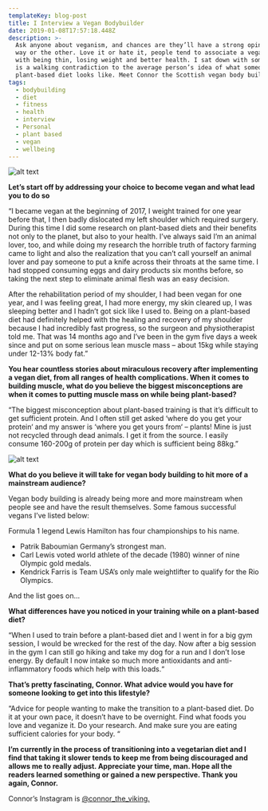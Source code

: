 ```yaml
---
templateKey: blog-post
title: I Interview a Vegan Bodybuilder
date: 2019-01-08T17:57:18.448Z
description: >-
  Ask anyone about veganism, and chances are they’ll have a strong opinion one
  way or the other. Love it or hate it, people tend to associate a vegan diet
  with being thin, losing weight and better health. I sat down with someone who
  is a walking contradiction to the average person’s idea of what someone on a
  plant-based diet looks like. Meet Connor the Scottish vegan body builder.
tags:
  - bodybuilding
  - diet
  - fitness
  - health
  - interview
  - Personal
  - plant based
  - vegan
  - wellbeing
---
```

![alt text](https://mythoughtsfromthebasement.files.wordpress.com/2018/12/img_1582.jpg " Connor the Scottish vegan body builder")


**Let’s start off by addressing your choice to become vegan and what lead you to do so**



“I became vegan at the beginning of 2017, I weight trained for one year before that, I then badly dislocated my left shoulder which required surgery. During this time I did some research on plant-based diets and their benefits not only to the planet, but also to your health. I’ve always said I’m an animal lover, too, and while doing my research the horrible truth of factory farming  came to light and also the realization that you can’t call yourself an animal lover and pay someone to put a knife across their throats at the same time. I had stopped consuming eggs and dairy products six months before, so taking the next step to eliminate animal flesh was an easy decision.

After the rehabilitation period of my shoulder, I had been vegan for one year, and I was feeling great, I had more energy, my skin cleared up, I was sleeping better and I hadn’t got sick like I used to. Being on a plant-based diet had definitely helped with the healing and recovery of my shoulder because I had incredibly fast progress, so the surgeon and physiotherapist told me. That was 14 months ago and I’ve been in the gym five days a week since and put on some serious lean muscle mass – about 15kg while staying under 12-13% body fat.”

**You hear countless stories about miraculous recovery after implementing a vegan diet, from all ranges of health complications. When it comes to building muscle, what do you believe the biggest misconceptions are when it comes to putting muscle mass on while being plant-based?**

“The biggest misconception about plant-based training is that it’s difficult to get sufficient protein. And I often still get asked ‘where do you get your protein‘ and my answer is ‘where you get yours from‘ – plants! Mine is just not recycled through dead animals. I get it from the source. I easily consume 160-200g of protein per day which is sufficient being 88kg.”

![alt text](https://mythoughtsfromthebasement.files.wordpress.com/2018/12/img_1584.jpg " Connor the Scottish vegan body builder")

**What do you believe it will take for vegan body building to hit more of a mainstream audience?**

Vegan body building is already being more and more mainstream when people see and have the result themselves. Some famous successful vegans I’ve listed below:

Formula 1 legend Lewis Hamilton has four championships to his name. 
- Patrik Baboumian Germany’s strongest man.
- Carl Lewis voted world athlete of the decade (1980) winner of nine Olympic gold medals.
- Kendrick Farris is Team USA’s only male weightlifter to qualify for the Rio Olympics.

And the list goes on...

**What differences have you noticed in your training while on a plant-based diet?**

“When I used to train before a plant-based diet and I went in for a big gym session, I would be wrecked for the rest of the day. Now after a big session in the gym I can still go hiking and take my dog for a run and I don’t lose energy. By default I now intake so much more antioxidants and anti- inflammatory foods which help with this loads.“

**That’s pretty fascinating, Connor. What advice would you have for someone looking to get into this lifestyle?**

“Advice for people wanting to make the transition to a plant-based diet. Do it at your own pace, it doesn’t have to be overnight. Find what foods you love and veganize it. Do your research. And make sure you are eating sufficient calories for your body. “

**I’m currently in the process of transitioning into a vegetarian diet and I find that taking it slower tends to keep me from being discouraged and allows me to really adjust. Appreciate your time, man. Hope all the readers learned something or gained a new perspective. Thank you again, Connor.**


Connor’s Instagram is [@connor_the_viking.](https://www.instagram.com/connor_the_viking)

